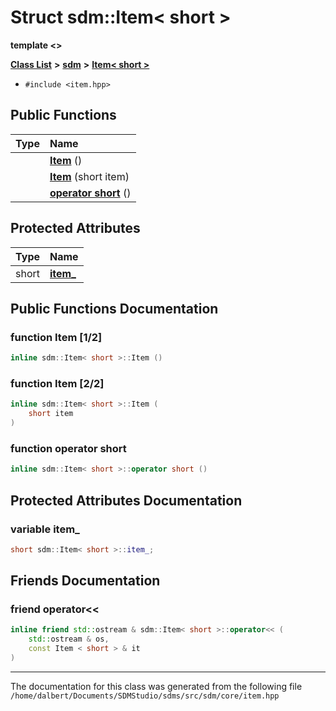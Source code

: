 
<NavBar active_item_id="2"/>

# Struct sdm::Item&lt; short &gt;

**template &lt;&gt;**


[**Class List**](annotated.md) **>** [**sdm**](namespacesdm.md) **>** [**Item&lt; short &gt;**](structsdm_1_1Item_3_01short_01_4.md)





* `#include <item.hpp>`















## Public Functions

| Type | Name |
| ---: | :--- |
|   | [**Item**](structsdm_1_1Item_3_01short_01_4.md#function-item-1-2) () <br> |
|   | [**Item**](structsdm_1_1Item_3_01short_01_4.md#function-item-2-2) (short item) <br> |
|   | [**operator short**](structsdm_1_1Item_3_01short_01_4.md#function-operator-short) () <br> |




## Protected Attributes

| Type | Name |
| ---: | :--- |
|  short | [**item\_**](structsdm_1_1Item_3_01short_01_4.md#variable-item-)  <br> |




## Public Functions Documentation


### function Item [1/2]


```cpp
inline sdm::Item< short >::Item () 
```



### function Item [2/2]


```cpp
inline sdm::Item< short >::Item (
    short item
) 
```



### function operator short 


```cpp
inline sdm::Item< short >::operator short () 
```


## Protected Attributes Documentation


### variable item\_ 


```cpp
short sdm::Item< short >::item_;
```

## Friends Documentation



### friend operator&lt;&lt; 


```cpp
inline friend std::ostream & sdm::Item< short >::operator<< (
    std::ostream & os,
    const Item < short > & it
) 
```



------------------------------
The documentation for this class was generated from the following file `/home/dalbert/Documents/SDMStudio/sdms/src/sdm/core/item.hpp`